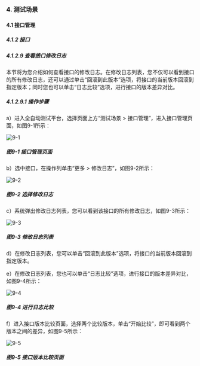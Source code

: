 ### 4. 测试场景

#### 4.1 接口管理

##### 4.1.2 接口

##### 4.1.2.9 查看接口修改日志

本节将为您介绍如何查看接口的修改日志。在修改日志列表，您不仅可以看到接口的所有修改日志，还可以通过单击“回滚到此版本”选项，将接口的当前版本回滚到指定版本；同时您也可以单击“日志比较”选项，进行接口的版本差异对比。

##### 4.1.2.9.1 操作步骤

a）进入全自动测试平台，选择页面上方“测试场景 > 接口管理”，进入接口管理页面，如图9-1所示：

![9-1](https://www.feisuanyz.com/fstest/cscj/jkgl/jiekou_log_1.png)

##### 图9-1 接口管理页面

b）选中接口，在操作列单击“更多 > 修改日志”，如图9-2所示：

![9-2](https://www.feisuanyz.com/fstest/cscj/jkgl/jiekou_log_2.png)

##### 图9-2 选择修改日志

c）系统弹出修改日志列表，您可以看到该接口的所有修改日志，如图9-3所示：

![9-3](https://www.feisuanyz.com/fstest/cscj/jkgl/jiekou_log_5.png)

##### 图9-3 修改日志列表

d）在修改日志列表，您可以单击“回滚到此版本”选项，将接口的当前版本回滚到指定版本。

e）在修改日志列表，您也可以单击“日志比较”选项，进行接口的版本差异对比，如图9-4所示：

![9-4](https://www.feisuanyz.com/fstest/cscj/jkgl/jiekou_log_3.png)

##### 图9-4 进行日志比较

f）进入接口版本比较页面，选择两个比较版本，单击“开始比较”，即可看到两个版本之间的差异，如图9-5所示：

![9-5](https://www.feisuanyz.com/fstest/cscj/jkgl/jiekou_log_4.png)

##### 图9-5 接口版本比较页面
